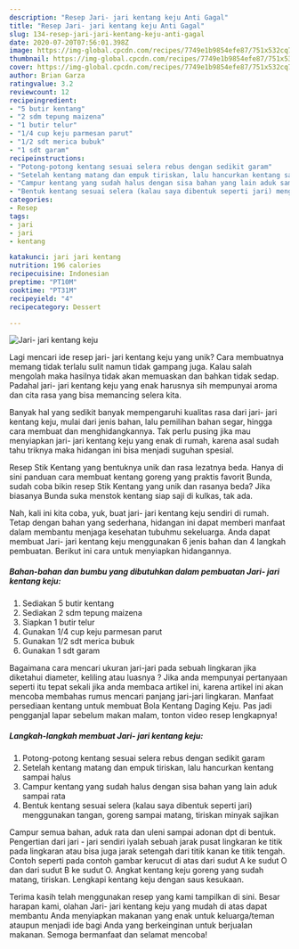 ```yaml
---
description: "Resep Jari- jari kentang keju Anti Gagal"
title: "Resep Jari- jari kentang keju Anti Gagal"
slug: 134-resep-jari-jari-kentang-keju-anti-gagal
date: 2020-07-20T07:56:01.398Z
image: https://img-global.cpcdn.com/recipes/7749e1b9854efe87/751x532cq70/jari-jari-kentang-keju-foto-resep-utama.jpg
thumbnail: https://img-global.cpcdn.com/recipes/7749e1b9854efe87/751x532cq70/jari-jari-kentang-keju-foto-resep-utama.jpg
cover: https://img-global.cpcdn.com/recipes/7749e1b9854efe87/751x532cq70/jari-jari-kentang-keju-foto-resep-utama.jpg
author: Brian Garza
ratingvalue: 3.2
reviewcount: 12
recipeingredient:
- "5 butir kentang"
- "2 sdm tepung maizena"
- "1 butir telur"
- "1/4 cup keju parmesan parut"
- "1/2 sdt merica bubuk"
- "1 sdt garam"
recipeinstructions:
- "Potong-potong kentang sesuai selera rebus dengan sedikit garam"
- "Setelah kentang matang dan empuk tiriskan, lalu hancurkan kentang sampai halus"
- "Campur kentang yang sudah halus dengan sisa bahan yang lain aduk sampai rata"
- "Bentuk kentang sesuai selera (kalau saya dibentuk seperti jari) menggunakan tangan, goreng sampai matang, tiriskan minyak sajikan"
categories:
- Resep
tags:
- jari
- jari
- kentang

katakunci: jari jari kentang 
nutrition: 196 calories
recipecuisine: Indonesian
preptime: "PT10M"
cooktime: "PT31M"
recipeyield: "4"
recipecategory: Dessert

---
```



![Jari- jari kentang keju](https://img-global.cpcdn.com/recipes/7749e1b9854efe87/751x532cq70/jari-jari-kentang-keju-foto-resep-utama.jpg)

Lagi mencari ide resep jari- jari kentang keju yang unik? Cara membuatnya memang tidak terlalu sulit namun tidak gampang juga. Kalau salah mengolah maka hasilnya tidak akan memuaskan dan bahkan tidak sedap. Padahal jari- jari kentang keju yang enak harusnya sih mempunyai aroma dan cita rasa yang bisa memancing selera kita.

Banyak hal yang sedikit banyak mempengaruhi kualitas rasa dari jari- jari kentang keju, mulai dari jenis bahan, lalu pemilihan bahan segar, hingga cara membuat dan menghidangkannya. Tak perlu pusing jika mau menyiapkan jari- jari kentang keju yang enak di rumah, karena asal sudah tahu triknya maka hidangan ini bisa menjadi suguhan spesial.

Resep Stik Kentang yang bentuknya unik dan rasa lezatnya beda. Hanya di sini panduan cara membuat kentang goreng yang praktis favorit Bunda, sudah coba bikin resep Stik Kentang yang unik dan rasanya beda? Jika biasanya Bunda suka menstok kentang siap saji di kulkas, tak ada.


Nah, kali ini kita coba, yuk, buat jari- jari kentang keju sendiri di rumah. Tetap dengan bahan yang sederhana, hidangan ini dapat memberi manfaat dalam membantu menjaga kesehatan tubuhmu sekeluarga. Anda dapat membuat Jari- jari kentang keju menggunakan 6 jenis bahan dan 4 langkah pembuatan. Berikut ini cara untuk menyiapkan hidangannya.

<!--inarticleads1-->

##### Bahan-bahan dan bumbu yang dibutuhkan dalam pembuatan Jari- jari kentang keju:

1. Sediakan 5 butir kentang
1. Sediakan 2 sdm tepung maizena
1. Siapkan 1 butir telur
1. Gunakan 1/4 cup keju parmesan parut
1. Gunakan 1/2 sdt merica bubuk
1. Gunakan 1 sdt garam


Bagaimana cara mencari ukuran jari-jari pada sebuah lingkaran jika diketahui diameter, keliling atau luasnya ? Jika anda mempunyai pertanyaan seperti itu tepat sekali jika anda membaca artikel ini, karena artikel ini akan mencoba membahas rumus mencari panjang jari-jari lingkaran. Manfaat persediaan kentang untuk membuat Bola Kentang Daging Keju. Pas jadi pengganjal lapar sebelum makan malam, tonton video resep lengkapnya! 

<!--inarticleads2-->

##### Langkah-langkah membuat Jari- jari kentang keju:

1. Potong-potong kentang sesuai selera rebus dengan sedikit garam
1. Setelah kentang matang dan empuk tiriskan, lalu hancurkan kentang sampai halus
1. Campur kentang yang sudah halus dengan sisa bahan yang lain aduk sampai rata
1. Bentuk kentang sesuai selera (kalau saya dibentuk seperti jari) menggunakan tangan, goreng sampai matang, tiriskan minyak sajikan


Campur semua bahan, aduk rata dan uleni sampai adonan dpt di bentuk. Pengertian dari jari - jari sendiri iyalah sebuah jarak pusat lingkaran ke titik pada lingkaran atau bisa juga jarak setengah dari titik kanan ke titik tengah. Contoh seperti pada contoh gambar kerucut di atas dari sudut A ke sudut O dan dari sudut B ke sudut O. Angkat kentang keju goreng yang sudah matang, tiriskan. Lengkapi kentang keju dengan saus kesukaan. 

Terima kasih telah menggunakan resep yang kami tampilkan di sini. Besar harapan kami, olahan Jari- jari kentang keju yang mudah di atas dapat membantu Anda menyiapkan makanan yang enak untuk keluarga/teman ataupun menjadi ide bagi Anda yang berkeinginan untuk berjualan makanan. Semoga bermanfaat dan selamat mencoba!
